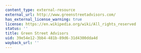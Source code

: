 ```yaml
---
content_type: external-resource
external_url: http://www.greenstreetadvisors.com/
has_external_license_warning: true
license: https://en.wikipedia.org/wiki/All_rights_reserved
status: ''
title: Green Street Advisors
uid: 39e54e12-3bb4-481b-89d6-31d4300dda4d
wayback_url: ''
---
```

